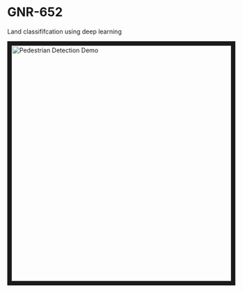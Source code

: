 # GNR-652
Land classififcation using deep learning

<a href="http://www.youtube.com/watch?feature=player_embedded&v=LUi8Nesm2ro" target="_blank"><img src="http://img.youtube.com/vi/LUi8Nesm2ro/0.jpg" 
alt="Pedestrian Detection Demo" width="640" height="540" border="10" /></a>
